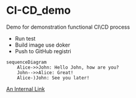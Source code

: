 # CI-CD_demo
Demo for demonstration functional CI\CD process

* Run test
* Build image use doker
* Push to GitHub registri

```mermaid
sequenceDiagram
    Alice->>John: Hello John, how are you?
    John-->>Alice: Great!
    Alice-)John: See you later!
```

[An Internal Link](https://docs.github.com/en/get-started/writing-on-github/working-with-advanced-formatting/creating-diagrams)
